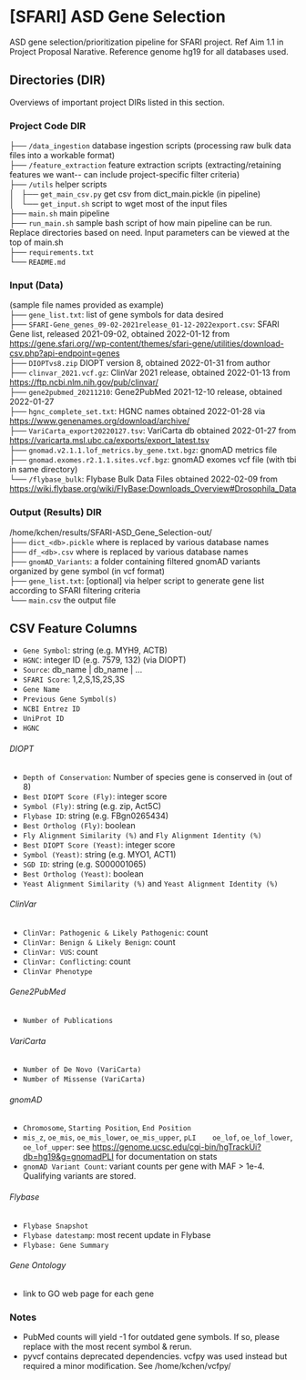 # [SFARI] ASD Gene Selection
ASD gene selection/prioritization pipeline for SFARI project. Ref Aim 1.1 in Project Proposal Narative. 
Reference genome hg19 for all databases used.

## Directories (DIR)
Overviews of important project DIRs listed in this section.

### Project Code DIR
├── `/data_ingestion` database ingestion scripts (processing raw bulk data files into a workable format)  
├── `/feature_extraction` feature extraction scripts (extracting/retaining features we want-- can include project-specific filter criteria)  
├── `/utils` helper scripts  
│   ├── `get_main_csv.py` get csv from dict_main.pickle (in pipeline)  
│   └── `get_input.sh` script to wget most of the input files  
├── `main.sh` main pipeline    
├── `run_main.sh` sample bash script of how main pipeline can be run. Replace directories based on need. Input parameters can be viewed at the top of main.sh    
├── `requirements.txt`  
└── `README.md`  
 
### Input (Data)
(sample file names provided as example)  
├── `gene_list.txt`: list of gene symbols for data desired    
├── `SFARI-Gene_genes_09-02-2021release_01-12-2022export.csv`: SFARI Gene list, released 2021-09-02, obtained 2022-01-12 from https://gene.sfari.org//wp-content/themes/sfari-gene/utilities/download-csv.php?api-endpoint=genes    
├── `DIOPTvs8.zip` DIOPT version 8, obtained 2022-01-31 from author  
├── `clinvar_2021.vcf.gz`: ClinVar 2021 release, obtained 2022-01-13 from https://ftp.ncbi.nlm.nih.gov/pub/clinvar/   
├── `gene2pubmed_20211210`: Gene2PubMed 2021-12-10 release, obtained 2022-01-27   
├── `hgnc_complete_set.txt`: HGNC names obtained 2022-01-28 via https://www.genenames.org/download/archive/   
├── `VariCarta_export20220127.tsv`: VariCarta db obtained 2022-01-27 from https://varicarta.msl.ubc.ca/exports/export_latest.tsv   
├── `gnomad.v2.1.1.lof_metrics.by_gene.txt.bgz`: gnomAD metrics file  
├── `gnomad.exomes.r2.1.1.sites.vcf.bgz`: gnomAD exomes vcf file (with tbi in same directory)  
└── `/flybase_bulk`: Flybase Bulk Data Files obtained 2022-02-09 from https://wiki.flybase.org/wiki/FlyBase:Downloads_Overview#Drosophila_Data    

### Output (Results) DIR
/home/kchen/results/SFARI-ASD_Gene_Selection-out/  
├── `dict_<db>.pickle` where <db> is replaced by various database names   
├── `df_<db>.csv` where <db> is replaced by various database names  
├── `gnomAD_Variants`: a folder containing filtered gnomAD variants organized by gene symbol (in vcf format)  
├── `gene_list.txt`: [optional] via helper script to generate gene list according to SFARI filtering criteria  
└── `main.csv` the output file  

## CSV Feature Columns
- `Gene Symbol`: string (e.g. MYH9, ACTB)  
- `HGNC`: integer ID (e.g. 7579, 132) (via DIOPT)  
- `Source`: db_name | db_name | ...  
- `SFARI Score`: 1,2,S,1S,2S,3S   
- `Gene Name`
- `Previous Gene Symbol(s)`
- `NCBI Entrez ID`
- `UniProt ID`
- `HGNC`
###### DIOPT  
- `Depth of Conservation`: Number of species gene is conserved in (out of 8)
- `Best DIOPT Score (Fly)`: integer score  
- `Symbol (Fly)`: string (e.g. zip, Act5C)  
- `Flybase ID`: string (e.g. FBgn0265434)  
- `Best Ortholog (Fly)`: boolean  
- `Fly Alignment Similarity (%)` and `Fly Alignment Identity (%)`  
- `Best DIOPT Score (Yeast)`: integer score  
- `Symbol (Yeast)`: string (e.g. MYO1, ACT1)
- `SGD ID`: string (e.g. S000001065)
- `Best Ortholog (Yeast)`: boolean
- `Yeast Alignment Similarity (%)` and `Yeast Alignment Identity (%)`  
###### ClinVar  
- `ClinVar: Pathogenic & Likely Pathogenic`: count
- `ClinVar: Benign & Likely Benign`: count
- `ClinVar: VUS`: count
- `ClinVar: Conflicting`: count  
- `ClinVar Phenotype`
###### Gene2PubMed
- `Number of Publications`
###### VariCarta
- `Number of De Novo (VariCarta)`
- `Number of Missense (VariCarta)`
###### gnomAD
- `Chromosome`, `Starting Position`, `End Position`
- `mis_z`,	`oe_mis`,	`oe_mis_lower`,	`oe_mis_upper`,	`pLI	oe_lof`,	`oe_lof_lower`,	`oe_lof_upper`: see https://genome.ucsc.edu/cgi-bin/hgTrackUi?db=hg19&g=gnomadPLI for documentation on stats
- `gnomAD Variant Count`: variant counts per gene with MAF > 1e-4. Qualifying variants are stored.
###### Flybase
- `Flybase Snapshot`	
- `Flybase datestamp`: most recent update in Flybase
- `Flybase: Gene Summary`
###### Gene Ontology
- link to GO web page for each gene
 
 
 ### Notes
 - PubMed counts will yield -1 for outdated gene symbols. If so, please replace with the most recent symbol & rerun.  
 - pyvcf contains deprecated dependencies. vcfpy was used instead but required a minor modification. See /home/kchen/vcfpy/    


